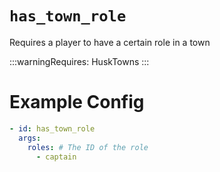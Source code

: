 # `has_town_role`

Requires a player to have a certain role in a town

:::warningRequires:
HuskTowns
:::
# Example Config
```yaml
- id: has_town_role
  args:
    roles: # The ID of the role
      - captain
```
